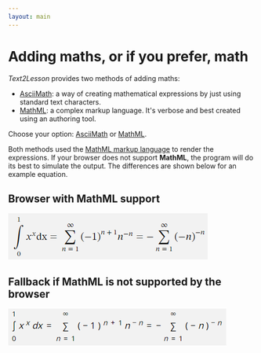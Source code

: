 ```yaml
---
layout: main
---
```


# Adding maths, or if you prefer, math

_Text2Lesson_ provides two methods of adding maths:

- [AsciiMath](./asciimath.md): a way of creating mathematical expressions by just using standard text characters.
- [MathML](./maths-ml.md): a complex markup language. It's verbose and best created using an authoring tool.

Choose your option: [AsciiMath](./asciimath.md) or [MathML](./maths-ml.md).

Both methods used the [MathML markup language](https://developer.mozilla.org/en-US/docs/Web/MathML) to render the expressions. If your browser does not support **MathML**, the program will do its best to simulate
the output. The differences are shown below for an example equation.

## Browser with MathML support

![Sophomore's dream](../images/sophomores-dream-mathml.png)

## Fallback if MathML is not supported by the browser

![Sophomore's dream](../images/sophomores-dream-fallback.png)
